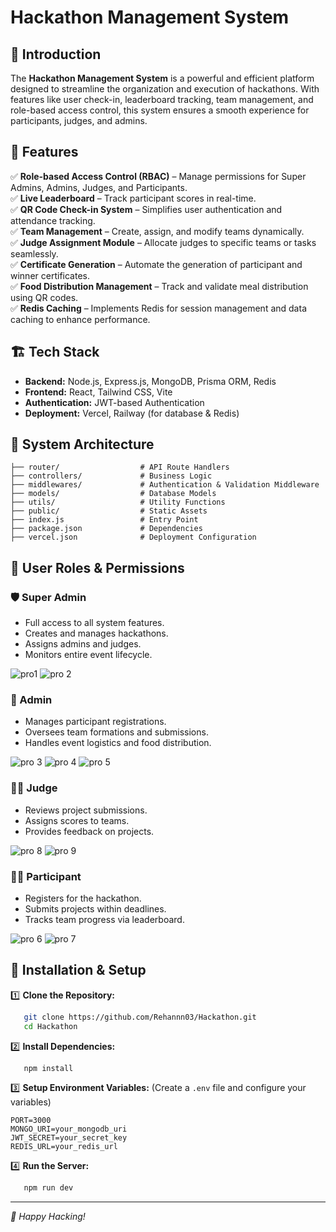 # Hackathon Management System


## 🚀 Introduction
The **Hackathon Management System** is a powerful and efficient platform designed to streamline the organization and execution of hackathons. With features like user check-in, leaderboard tracking, team management, and role-based access control, this system ensures a smooth experience for participants, judges, and admins.


## 🎯 Features

✅ **Role-based Access Control (RBAC)** – Manage permissions for Super Admins, Admins, Judges, and Participants.  
✅ **Live Leaderboard** – Track participant scores in real-time.  
✅ **QR Code Check-in System** – Simplifies user authentication and attendance tracking.  
✅ **Team Management** – Create, assign, and modify teams dynamically.  
✅ **Judge Assignment Module** – Allocate judges to specific teams or tasks seamlessly.  
✅ **Certificate Generation** – Automate the generation of participant and winner certificates.  
✅ **Food Distribution Management** – Track and validate meal distribution using QR codes.  
✅ **Redis Caching** – Implements Redis for session management and data caching to enhance performance.  

## 🏗️ Tech Stack

- **Backend:** Node.js, Express.js, MongoDB, Prisma ORM, Redis
- **Frontend:** React, Tailwind CSS, Vite
- **Authentication:** JWT-based Authentication
- **Deployment:** Vercel, Railway (for database & Redis)

## 🏢 System Architecture

```
├── router/                  # API Route Handlers
├── controllers/             # Business Logic
├── middlewares/             # Authentication & Validation Middleware
├── models/                  # Database Models
├── utils/                   # Utility Functions
├── public/                  # Static Assets
├── index.js                 # Entry Point
├── package.json             # Dependencies
├── vercel.json              # Deployment Configuration
```

## 📌 User Roles & Permissions

### 🛡️ Super Admin
- Full access to all system features.
- Creates and manages hackathons.
- Assigns admins and judges.
- Monitors entire event lifecycle.

![pro1](https://github.com/user-attachments/assets/e5e663aa-3373-488b-826e-50ef5d33535f)
![pro 2](https://github.com/user-attachments/assets/fe3a1ab0-57c2-42ad-ab98-7ebb851b7272)
### 🔧 Admin
- Manages participant registrations.
- Oversees team formations and submissions.
- Handles event logistics and food distribution.

![pro 3](https://github.com/user-attachments/assets/70e298c1-73b8-4d4b-8571-f1fc2637035f)
![pro 4](https://github.com/user-attachments/assets/0fba06f8-f32c-4b5c-8b93-33506a54e8a6)
![pro 5](https://github.com/user-attachments/assets/f7f0bd77-f467-4717-812b-7e0d2cc1d57c)
### 👨‍⚖️ Judge
- Reviews project submissions.
- Assigns scores to teams.
- Provides feedback on projects.

![pro 8](https://github.com/user-attachments/assets/0aebbe25-3580-49c3-a923-835ef15f332f)
![pro 9](https://github.com/user-attachments/assets/5add2fbb-df87-41cf-9c36-2c6fb3487e27)

### 👨‍💻 Participant
- Registers for the hackathon.
- Submits projects within deadlines.
- Tracks team progress via leaderboard.

![pro 6](https://github.com/user-attachments/assets/f9de7c4a-9423-4859-ac35-da621f076507)
![pro 7](https://github.com/user-attachments/assets/bc4b04a4-ce85-4f83-9410-83683955e9e6)
## 🔧 Installation & Setup

1️⃣ **Clone the Repository:**
```bash
   git clone https://github.com/Rehannn03/Hackathon.git
   cd Hackathon
```

2️⃣ **Install Dependencies:**
```bash
   npm install
```

3️⃣ **Setup Environment Variables:** (Create a `.env` file and configure your variables)
```env
PORT=3000
MONGO_URI=your_mongodb_uri
JWT_SECRET=your_secret_key
REDIS_URL=your_redis_url
```

4️⃣ **Run the Server:**
```bash
   npm run dev
```










---
*🚀 Happy Hacking!*
